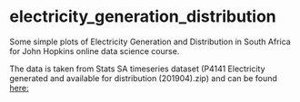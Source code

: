 # electricity_generation_distribution
Some simple plots of Electricity Generation and Distribution in South Africa for John Hopkins online data science course.

The data is taken from Stats SA timeseries dataset (P4141	Electricity generated and available for distribution (201904).zip) and can be found [here:](http://www.statssa.gov.za/timeseriesdata/Excel/P4141%20Electricity%20generated%20and%20available%20for%20distribution%20(201904).zip) 

